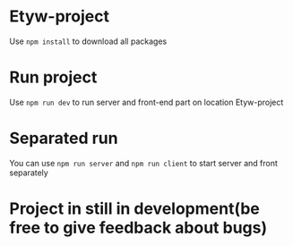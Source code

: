 # Etyw-project
Use `npm install` to download all packages

# Run project
Use `npm run dev` to run server and front-end part on location Etyw-project

# Separated run

You can use `npm run server` and `npm run client` to start server and front separately


# Project in still in development(be free to give feedback about bugs)
